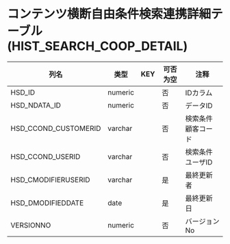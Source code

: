 # コンテンツ横断自由条件検索連携詳細テーブル(HIST_SEARCH_COOP_DETAIL)
| 列名   | 类型   | KEY  | 可否为空 | 注释   |
| ---- | ---- | ---- | ---- | ---- |
|HSD_ID|numeric||否|IDカラム|
|HSD_NDATA_ID|numeric||否|データID|
|HSD_CCOND_CUSTOMERID|varchar||否|検索条件顧客コード|
|HSD_CCOND_USERID|varchar||否|検索条件ユーザID|
|HSD_CMODIFIERUSERID|varchar||是|最終更新者|
|HSD_DMODIFIEDDATE|date||是|最終更新日|
|VERSIONNO|numeric||否|バージョンNo|
